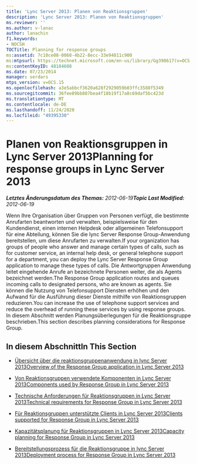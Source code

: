 ```yaml
---
title: 'Lync Server 2013: Planen von Reaktionsgruppen'
description: 'Lync Server 2013: Planen von Reaktionsgruppen'
ms.reviewer: ''
ms.author: v-lanac
author: lanachin
f1.keywords:
- NOCSH
TOCTitle: Planning for response groups
ms:assetid: 7c10ce08-0068-4b22-8ecc-33e94811c900
ms:mtpsurl: https://technet.microsoft.com/en-us/library/Gg398617(v=OCS.15)
ms:contentKeyID: 48184608
ms.date: 07/23/2014
manager: serdars
mtps_version: v=OCS.15
ms.openlocfilehash: a3e5abbcf3620a628f2929059b03ffc3588f5349
ms.sourcegitcommit: 36fee89bb887bea4f18b19f17a8c69daf5bc423d
ms.translationtype: MT
ms.contentlocale: de-DE
ms.lasthandoff: 11/24/2020
ms.locfileid: "49395330"
---
```

# <a name="planning-for-response-groups-in-lync-server-2013"></a><span data-ttu-id="904c0-103">Planen von Reaktionsgruppen in Lync Server 2013</span><span class="sxs-lookup"><span data-stu-id="904c0-103">Planning for response groups in Lync Server 2013</span></span>

<div data-xmlns="http://www.w3.org/1999/xhtml">

<div class="topic" data-xmlns="http://www.w3.org/1999/xhtml" data-msxsl="urn:schemas-microsoft-com:xslt" data-cs="https://msdn.microsoft.com/">

<div data-asp="https://msdn2.microsoft.com/asp">



</div>

<div id="mainSection">

<div id="mainBody"><span data-ttu-id="904c0-104">

<span> </span></span><span class="sxs-lookup"><span data-stu-id="904c0-104">

<span> </span></span></span>

<span data-ttu-id="904c0-105">_**Letztes Änderungsdatum des Themas:** 2012-06-19_</span><span class="sxs-lookup"><span data-stu-id="904c0-105">_**Topic Last Modified:** 2012-06-19_</span></span>

<span data-ttu-id="904c0-106">Wenn Ihre Organisation über Gruppen von Personen verfügt, die bestimmte Anrufarten beantworten und verwalten, beispielsweise für den Kundendienst, einen internen Helpdesk oder allgemeinen Telefonsupport für eine Abteilung, können Sie die lync Server Response Group-Anwendung bereitstellen, um diese Anrufarten zu verwalten.</span><span class="sxs-lookup"><span data-stu-id="904c0-106">If your organization has groups of people who answer and manage certain types of calls, such as for customer service, an internal help desk, or general telephone support for a department, you can deploy the Lync Server Response Group application to manage these types of calls.</span></span> <span data-ttu-id="904c0-107">Die Antwortgruppen Anwendung leitet eingehende Anrufe an bezeichnete Personen weiter, die als Agents bezeichnet werden.</span><span class="sxs-lookup"><span data-stu-id="904c0-107">The Response Group application routes and queues incoming calls to designated persons, who are known as agents.</span></span> <span data-ttu-id="904c0-108">Sie können die Nutzung von Telefonsupport Diensten erhöhen und den Aufwand für die Ausführung dieser Dienste mithilfe von Reaktionsgruppen reduzieren.</span><span class="sxs-lookup"><span data-stu-id="904c0-108">You can increase the use of telephone support services and reduce the overhead of running these services by using response groups.</span></span> <span data-ttu-id="904c0-109">In diesem Abschnitt werden Planungsüberlegungen für die Reaktionsgruppe beschrieben.</span><span class="sxs-lookup"><span data-stu-id="904c0-109">This section describes planning considerations for Response Group.</span></span>

<div>

## <a name="in-this-section"></a><span data-ttu-id="904c0-110">In diesem Abschnitt</span><span class="sxs-lookup"><span data-stu-id="904c0-110">In This Section</span></span>

  - [<span data-ttu-id="904c0-111">Übersicht über die reaktionsgruppenanwendung in lync Server 2013</span><span class="sxs-lookup"><span data-stu-id="904c0-111">Overview of the Response Group application in Lync Server 2013</span></span>](lync-server-2013-overview-of-the-response-group-application.md)

  - [<span data-ttu-id="904c0-112">Von Reaktionsgruppen verwendete Komponenten in Lync Server 2013</span><span class="sxs-lookup"><span data-stu-id="904c0-112">Components used by Response Group in Lync Server 2013</span></span>](lync-server-2013-components-used-by-response-group.md)

  - [<span data-ttu-id="904c0-113">Technische Anforderungen für Reaktionsgruppen in Lync Server 2013</span><span class="sxs-lookup"><span data-stu-id="904c0-113">Technical requirements for Response Group in Lync Server 2013</span></span>](lync-server-2013-technical-requirements-for-response-group.md)

  - [<span data-ttu-id="904c0-114">Für Reaktionsgruppen unterstützte Clients in Lync Server 2013</span><span class="sxs-lookup"><span data-stu-id="904c0-114">Clients supported for Response Group in Lync Server 2013</span></span>](lync-server-2013-clients-supported-for-response-group.md)

  - [<span data-ttu-id="904c0-115">Kapazitätsplanung für Reaktionsgruppen in Lync Server 2013</span><span class="sxs-lookup"><span data-stu-id="904c0-115">Capacity planning for Response Group in Lync Server 2013</span></span>](lync-server-2013-capacity-planning-for-response-group.md)

  - [<span data-ttu-id="904c0-116">Bereitstellungsprozess für die Reaktionsgruppe in lync Server 2013</span><span class="sxs-lookup"><span data-stu-id="904c0-116">Deployment process for Response Group in Lync Server 2013</span></span>](lync-server-2013-deployment-process-for-response-group.md)

<span data-ttu-id="904c0-117"></div>

</div>

<span> </span>

</div>

</div>

</span><span class="sxs-lookup"><span data-stu-id="904c0-117"></div>

</div>

<span> </span>

</div>

</div>

</span></span></div>

